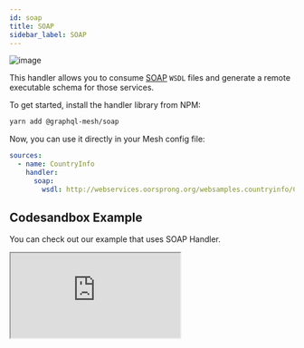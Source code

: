 ```yaml
---
id: soap
title: SOAP
sidebar_label: SOAP
---
```

![image](https://user-images.githubusercontent.com/20847995/79220083-0a1d3a00-7e5c-11ea-9ac5-855428121143.png)

This handler allows you to consume [SOAP](https://soapui.org) `WSDL` files and generate a remote executable schema for those services.

To get started, install the handler library from NPM:

```sh
yarn add @graphql-mesh/soap
```

Now, you can use it directly in your Mesh config file:

```yml
sources:
  - name: CountryInfo
    handler:
      soap:
        wsdl: http://webservices.oorsprong.org/websamples.countryinfo/CountryInfoService.wso?WSDL
```

## Codesandbox Example

You can check out our example that uses SOAP Handler.

<iframe
     src="https://codesandbox.io/embed/github/Urigo/graphql-mesh/tree/master/examples/soap-country-info?fontsize=14&hidenavigation=1&theme=dark&module=%2F.meshrc.yml"
     style={{width:"100%", height:"500px", border:"0", borderRadius: "4px", overflow:"hidden"}}
     title="country-info-example"
     allow="geolocation; microphone; camera; midi; vr; accelerometer; gyroscope; payment; ambient-light-sensor; encrypted-media; usb"
     sandbox="allow-modals allow-forms allow-popups allow-scripts allow-same-origin"/>

## Config API Reference

{@import ../generated-markdown/SoapHandler.generated.md}
